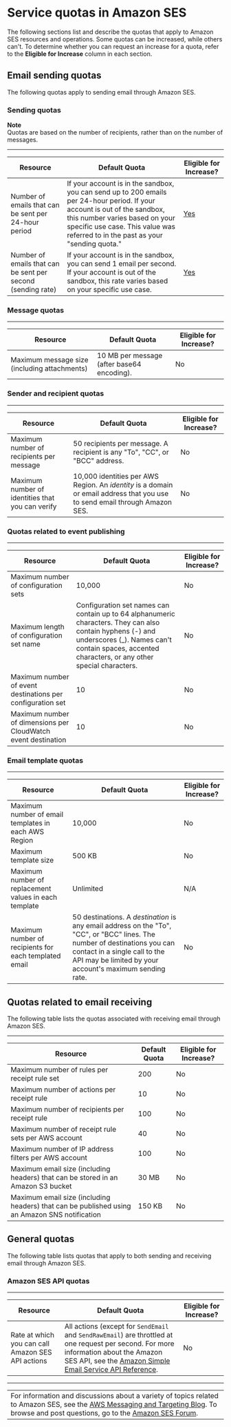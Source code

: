 # Service quotas in Amazon SES<a name="quotas"></a>

The following sections list and describe the quotas that apply to Amazon SES resources and operations\. Some quotas can be increased, while others can't\. To determine whether you can request an increase for a quota, refer to the **Eligible for Increase** column in each section\. 

## Email sending quotas<a name="quotas-email-sending"></a>

The following quotas apply to sending email through Amazon SES\.

### Sending quotas<a name="quotas-sending"></a>

**Note**  
Quotas are based on the number of recipients, rather than on the number of messages\.


****  

| Resource | Default Quota | Eligible for Increase? | 
| --- | --- | --- | 
| Number of emails that can be sent per 24\-hour period |  If your account is in the sandbox, you can send up to 200 emails per 24\-hour period\. If your account is out of the sandbox, this number varies based on your specific use case\.  This value was referred to in the past as your "sending quota\."   |  [Yes](manage-sending-quotas-request-increase.md)  | 
| Number of emails that can be sent per second \(sending rate\) |  If your account is in the sandbox, you can send 1 email per second\. If your account is out of the sandbox, this rate varies based on your specific use case\.  |  [Yes](manage-sending-quotas-request-increase.md)  | 

### Message quotas<a name="quotas-message"></a>


****  

| Resource | Default Quota | Eligible for Increase? | 
| --- | --- | --- | 
|  Maximum message size \(including attachments\)  |  10 MB per message \(after base64 encoding\)\.  |  No  | 

### Sender and recipient quotas<a name="quotas-sender-recipient"></a>


****  

| Resource | Default Quota | Eligible for Increase? | 
| --- | --- | --- | 
|  Maximum number of recipients per message  |  50 recipients per message\.  A recipient is any "To", "CC", or "BCC" address\.   |  No  | 
|  Maximum number of identities that you can verify  |  10,000 identities per AWS Region\.  An *identity* is a domain or email address that you use to send email through Amazon SES\.   |  No  | 

### Quotas related to event publishing<a name="quotas-publishing"></a>


****  

| Resource | Default Quota | Eligible for Increase? | 
| --- | --- | --- | 
|  Maximum number of configuration sets  |  10,000  |  No  | 
|  Maximum length of configuration set name  |  Configuration set names can contain up to 64 alphanumeric characters\. They can also contain hyphens \(\-\) and underscores \(\_\)\. Names can't contain spaces, accented characters, or any other special characters\.  |  No  | 
|  Maximum number of event destinations per configuration set  |  10  |  No  | 
|  Maximum number of dimensions per CloudWatch event destination  |  10  |  No  | 

### Email template quotas<a name="quotas-templates"></a>


****  

| Resource | Default Quota | Eligible for Increase? | 
| --- | --- | --- | 
|  Maximum number of email templates in each AWS Region  |  10,000  |  No  | 
|  Maximum template size  |  500 KB  |  No  | 
|  Maximum number of replacement values in each template  |  Unlimited  |  N/A  | 
| Maximum number of recipients for each templated email | 50 destinations\. A *destination* is any email address on the "To", "CC", or "BCC" lines\.  The number of destinations you can contact in a single call to the API may be limited by your account's maximum sending rate\.   |  No  | 

## Quotas related to email receiving<a name="quotas-email-receiving"></a>

The following table lists the quotas associated with receiving email through Amazon SES\.


****  

| Resource | Default Quota | Eligible for Increase? | 
| --- | --- | --- | 
|  Maximum number of rules per receipt rule set  |  200  |  No  | 
|  Maximum number of actions per receipt rule  |  10  |  No  | 
|  Maximum number of recipients per receipt rule  |  100  |  No  | 
|  Maximum number of receipt rule sets per AWS account  |  40  |  No  | 
|  Maximum number of IP address filters per AWS account  |  100  |  No  | 
|  Maximum email size \(including headers\) that can be stored in an Amazon S3 bucket  |  30 MB  |  No  | 
|  Maximum email size \(including headers\) that can be published using an Amazon SNS notification  |  150 KB  |  No  | 

## General quotas<a name="quotas-email-general"></a>

The following table lists quotas that apply to both sending and receiving email through Amazon SES\.

### Amazon SES API quotas<a name="quotas-api"></a>


****  

| Resource | Default Quota | Eligible for Increase? | 
| --- | --- | --- | 
|  Rate at which you can call Amazon SES API actions  |  All actions \(except for `SendEmail` and `SendRawEmail`\) are throttled at one request per second\. For more information about the Amazon SES API, see the [Amazon Simple Email Service API Reference](https://docs.aws.amazon.com/ses/latest/APIReference/)\.  |  No  | 


****  

|  | 
| --- |
| For information and discussions about a variety of topics related to Amazon SES, see the [AWS Messaging and Targeting Blog](https://aws.amazon.com//blogs/messaging-and-targeting/)\. To browse and post questions, go to the [Amazon SES Forum](https://forums.aws.amazon.com/forum.jspa?forumID=90)\. | 